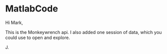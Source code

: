 # MatlabCode
Hi Mark,

This is the Monkeywrench api. I also added one session of data, which you could use to open and explore.

J.
